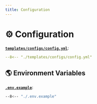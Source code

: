 ```yaml
---
title: Configuration
---
```


# ⚙️ Configuration

[**`templates/configs/config.yml`**](https://github.com/bybatkhuu/model-python-template/blob/main/templates/configs/config.yml):

```yaml
--8<-- "./templates/configs/config.yml"
```

## 🌎 Environment Variables

[**`.env.example`**](https://github.com/bybatkhuu/model-python-template/blob/main/.env.example):

```sh
--8<-- "./.env.example"
```
